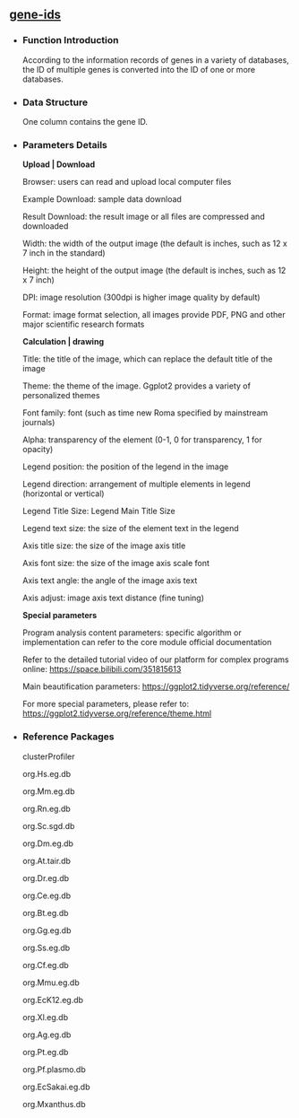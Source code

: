 ## [gene-ids](/advance/gene-ids)

- ### Function Introduction

    According to the information records of genes in a variety of databases, the ID of multiple genes is converted into the ID of one or more databases.
    
- ### Data Structure

    One column contains the gene ID.

- ### Parameters Details

    **Upload | Download**
    
    Browser: users can read and upload local computer files
    
    Example Download: sample data download
    
    Result Download: the result image or all files are compressed and downloaded
    
    Width: the width of the output image (the default is inches, such as 12 x 7 inch in the standard)
    
    Height: the height of the output image (the default is inches, such as 12 x 7 inch)
    
    DPI: image resolution (300dpi is higher image quality by default)
    
    Format: image format selection, all images provide PDF, PNG and other major scientific research formats
    
    
    **Calculation | drawing**
    
    Title: the title of the image, which can replace the default title of the image
    
    Theme: the theme of the image. Ggplot2 provides a variety of personalized themes
    
    Font family: font (such as time new Roma specified by mainstream journals)
    
    Alpha: transparency of the element (0-1, 0 for transparency, 1 for opacity)
    
    
    Legend position: the position of the legend in the image
    
    Legend direction: arrangement of multiple elements in legend (horizontal or vertical)
    
    Legend Title Size: Legend Main Title Size
    
    Legend text size: the size of the element text in the legend
    
    
    Axis title size: the size of the image axis title
    
    Axis font size: the size of the image axis scale font
    
    Axis text angle: the angle of the image axis text
    
    Axis adjust: image axis text distance (fine tuning)
    
    
    **Special parameters**
    
    Program analysis content parameters: specific algorithm or implementation can refer to the core module official documentation
    
    Refer to the detailed tutorial video of our platform for complex programs online: https://space.bilibili.com/351815613
    
    Main beautification parameters: https://ggplot2.tidyverse.org/reference/
    
    For more special parameters, please refer to: https://ggplot2.tidyverse.org/reference/theme.html
    


- ### Reference Packages

    clusterProfiler
    
    org.Hs.eg.db
    
    org.Mm.eg.db
    
    org.Rn.eg.db
    
    org.Sc.sgd.db
    
    org.Dm.eg.db
    
    org.At.tair.db
    
    org.Dr.eg.db
    
    org.Ce.eg.db
    
    org.Bt.eg.db
    
    org.Gg.eg.db
    
    org.Ss.eg.db
    
    org.Cf.eg.db
    
    org.Mmu.eg.db
    
    org.EcK12.eg.db
    
    org.Xl.eg.db
    
    org.Ag.eg.db
    
    org.Pt.eg.db
    
    org.Pf.plasmo.db
    
    org.EcSakai.eg.db
    
    org.Mxanthus.db
    


